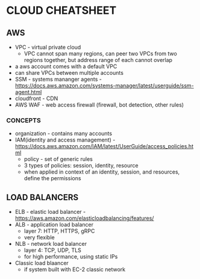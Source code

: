 # CLOUD CHEATSHEET

## AWS
- VPC - virtual private cloud
    - VPC cannot span many regions, can peer two VPCs from two regions together, but address range of each cannot overlap
- a aws account comes with a default VPC
- can share VPCs between multiple accounts
- SSM - systems mananger agents - https://docs.aws.amazon.com/systems-manager/latest/userguide/ssm-agent.html
- cloudfront - CDN
- AWS WAF - web access firewall (firewall, bot detection, other rules)
### CONCEPTS
- organization - contains many accounts
- IAM(identity and access management) - https://docs.aws.amazon.com/IAM/latest/UserGuide/access_policies.html
    - policy - set of generic rules
    - 3 types of policies: session, identity, resource
    - when applied in context of an identity, session, and resources, define the permissions

## LOAD BALANCERS
- ELB - elastic load balancer - https://aws.amazon.com/elasticloadbalancing/features/
- ALB - application load balancer
    - layer 7: HTTP, HTTPS, gRPC
    - very flexible
- NLB - network load balancer
    - layer 4: TCP, UDP, TLS
    - for high performance, using static IPs
- Classic load blaancer
    - if system built with EC-2 classic network

